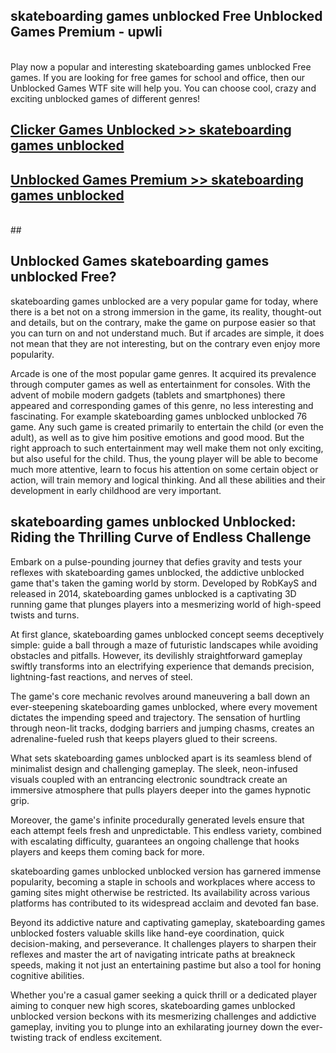 ## skateboarding games unblocked Free Unblocked Games Premium - upwli <br>
<br>
Play now a popular and interesting skateboarding games unblocked Free games. If you are looking for free games for school and office, then our Unblocked Games WTF site will help you. You can choose cool, crazy and exciting unblocked games of different genres!


##  [Clicker Games Unblocked >> skateboarding games unblocked](http://freeplayer.one?title=skateboarding_games_unblocked&ref=05)

##  [Unblocked Games Premium >> skateboarding games unblocked](http://freeplayer.one?title=skateboarding_games_unblocked&ref=05)
  <br>
  ##



## Unblocked Games skateboarding games unblocked Free?

skateboarding games unblocked are a very popular game for today, where there is a bet not on a strong immersion in the game, its reality, thought-out and details, but on the contrary, make the game on purpose easier so that you can turn on and not understand much. But if arcades are simple, it does not mean that they are not interesting, but on the contrary even enjoy more popularity.

Arcade is one of the most popular game genres. It acquired its prevalence through computer games as well as entertainment for consoles. With the advent of mobile modern gadgets (tablets and smartphones) there appeared and corresponding games of this genre, no less interesting and fascinating. For example skateboarding games unblocked unblocked 76 game. Any such game is created primarily to entertain the child (or even the adult), as well as to give him positive emotions and good mood. But the right approach to such entertainment may well make them not only exciting, but also useful for the child. Thus, the young player will be able to become much more attentive, learn to focus his attention on some certain object or action, will train memory and logical thinking. And all these abilities and their development in early childhood are very important.

##  skateboarding games unblocked Unblocked: Riding the Thrilling Curve of Endless Challenge

Embark on a pulse-pounding journey that defies gravity and tests your reflexes with skateboarding games unblocked, the addictive unblocked game that's taken the gaming world by storm. Developed by RobKayS and released in 2014, skateboarding games unblocked is a captivating 3D running game that plunges players into a mesmerizing world of high-speed twists and turns.

At first glance, skateboarding games unblocked concept seems deceptively simple: guide a ball through a maze of futuristic landscapes while avoiding obstacles and pitfalls. However, its devilishly straightforward gameplay swiftly transforms into an electrifying experience that demands precision, lightning-fast reactions, and nerves of steel.

The game's core mechanic revolves around maneuvering a ball down an ever-steepening skateboarding games unblocked, where every movement dictates the impending speed and trajectory. The sensation of hurtling through neon-lit tracks, dodging barriers and jumping chasms, creates an adrenaline-fueled rush that keeps players glued to their screens.

What sets skateboarding games unblocked apart is its seamless blend of minimalist design and challenging gameplay. The sleek, neon-infused visuals coupled with an entrancing electronic soundtrack create an immersive atmosphere that pulls players deeper into the games hypnotic grip.

Moreover, the game's infinite procedurally generated levels ensure that each attempt feels fresh and unpredictable. This endless variety, combined with escalating difficulty, guarantees an ongoing challenge that hooks players and keeps them coming back for more.

skateboarding games unblocked unblocked version has garnered immense popularity, becoming a staple in schools and workplaces where access to gaming sites might otherwise be restricted. Its availability across various platforms has contributed to its widespread acclaim and devoted fan base.

Beyond its addictive nature and captivating gameplay, skateboarding games unblocked fosters valuable skills like hand-eye coordination, quick decision-making, and perseverance. It challenges players to sharpen their reflexes and master the art of navigating intricate paths at breakneck speeds, making it not just an entertaining pastime but also a tool for honing cognitive abilities.

Whether you're a casual gamer seeking a quick thrill or a dedicated player aiming to conquer new high scores, skateboarding games unblocked unblocked version beckons with its mesmerizing challenges and addictive gameplay, inviting you to plunge into an exhilarating journey down the ever-twisting track of endless excitement.